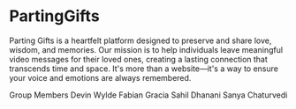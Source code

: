 # PartingGifts

Parting Gifts is a heartfelt platform designed to preserve and share love, wisdom, and memories. Our mission is to help individuals leave meaningful video messages for their loved ones, creating a lasting connection that transcends time and space. It's more than a website—it's a way to ensure your voice and emotions are always remembered.

Group Members 
Devin Wylde 
Fabian Gracia
Sahil Dhanani
Sanya Chaturvedi
